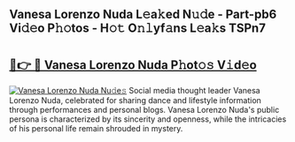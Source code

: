 ## Vanesa Lorenzo Nuda L𝚎a𝚔ed N𝚞𝚍e - Part-pb6 Vi𝚍𝚎o P𝚑𝚘tos - H𝚘𝚝 O𝚗𝚕yf𝚊ns L𝚎a𝚔s TSPn7

# <h2><a href="http://kf1piz.oniu.top/?m=Vanesa+Lorenzo+Nuda">🔗👉 🔴 Vanesa Lorenzo Nuda P𝚑ot𝚘𝚜 V𝚒d𝚎o</a></h2>

[![Vanesa Lorenzo Nuda Nu𝚍e𝚜](https://i.imgur.com/0qMVB7G.gif)](http://kf1piz.oniu.top/?m=Vanesa+Lorenzo+Nuda)
Social media thought leader Vanesa Lorenzo Nuda, celebrated for sharing dance and lifestyle information through performances and personal blogs. Vanesa Lorenzo Nuda's public persona is characterized by its sincerity and openness, while the intricacies of his personal life remain shrouded in mystery.  
